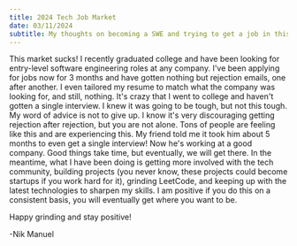 ```yaml
---
title: 2024 Tech Job Market
date: 03/11/2024
subtitle: My thoughts on becoming a SWE and trying to get a job in this market
---
```


This market sucks! I recently graduated college and have been looking for entry-level software engineering roles at any company. I've been applying for jobs now for 3 months and have gotten nothing but rejection emails, one after another. I even tailored my resume to match what the company was looking for, and still, nothing. It's crazy that I went to college and haven't gotten a single interview. I knew it was going to be tough, but not this tough. My word of advice is not to give up. I know it's very discouraging getting rejection after rejection, but you are not alone. Tons of people are feeling like this and are experiencing this. My friend told me it took him about 5 months to even get a single interview! Now he's working at a good company. Good things take time, but eventually, we will get there. In the meantime, what I have been doing is getting more involved with the tech community, building projects (you never know, these projects could become startups if you work hard for it), grinding LeetCode, and keeping up with the latest technologies to sharpen my skills. I am positive if you do this on a consistent basis, you will eventually get where you want to be.

Happy grinding and stay positive!

-Nik Manuel